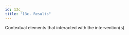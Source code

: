 ```yaml
---
id: 13c_
title: "13c. Results"
---
```

Contextual elements that interacted with the intervention(s)
